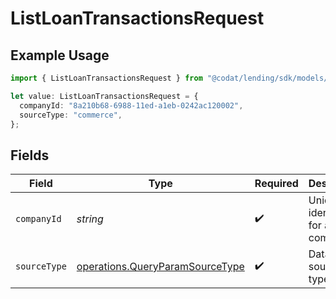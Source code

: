 # ListLoanTransactionsRequest

## Example Usage

```typescript
import { ListLoanTransactionsRequest } from "@codat/lending/sdk/models/operations";

let value: ListLoanTransactionsRequest = {
  companyId: "8a210b68-6988-11ed-a1eb-0242ac120002",
  sourceType: "commerce",
};
```

## Fields

| Field                                                                                     | Type                                                                                      | Required                                                                                  | Description                                                                               | Example                                                                                   |
| ----------------------------------------------------------------------------------------- | ----------------------------------------------------------------------------------------- | ----------------------------------------------------------------------------------------- | ----------------------------------------------------------------------------------------- | ----------------------------------------------------------------------------------------- |
| `companyId`                                                                               | *string*                                                                                  | :heavy_check_mark:                                                                        | Unique identifier for a company.                                                          | 8a210b68-6988-11ed-a1eb-0242ac120002                                                      |
| `sourceType`                                                                              | [operations.QueryParamSourceType](../../../sdk/models/operations/queryparamsourcetype.md) | :heavy_check_mark:                                                                        | Data source type.                                                                         |                                                                                           |